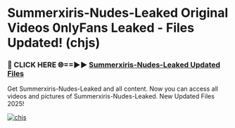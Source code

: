 # Summerxiris-Nudes-Leaked Original Videos 0nlyFans Leaked - Files Updated! (chjs)

<h3>🔴 CLICK HERE 🌐==►► <a href="https://tinyurl.com/4mcuefdz" rel="nofollow">Summerxiris-Nudes-Leaked Updated Files</a></h3>

Get Summerxiris-Nudes-Leaked and all content. Now you can access all videos and pictures of Summerxiris-Nudes-Leaked. New Updated Files 2025!

[![chjs](https://i.imgur.com/StAQSOY.gif)](https://tinyurl.com/4mcuefdz)
